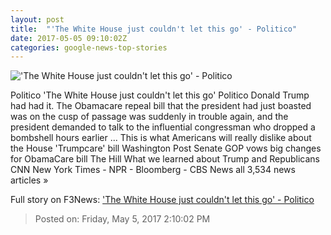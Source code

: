 ```yaml
---
layout: post
title:  "'The White House just couldn't let this go' - Politico"
date: 2017-05-05 09:10:02Z
categories: google-news-top-stories
---
```


!['The White House just couldn't let this go' - Politico](http://static.politico.com/0e/78/b86d452d4a079b9190b9d20f8fbb/170504-trump-health-care-gty-1160.jpg)

Politico 'The White House just couldn't let this go' Politico Donald Trump had had it. The Obamacare repeal bill that the president had just boasted was on the cusp of passage was suddenly in trouble again, and the president demanded to talk to the influential congressman who dropped a bombshell hours earlier ... This is what Americans will really dislike about the House 'Trumpcare' bill Washington Post Senate GOP vows big changes for ObamaCare bill The Hill What we learned about Trump and Republicans CNN New York Times - NPR - Bloomberg - CBS News all 3,534 news articles »


Full story on F3News: ['The White House just couldn't let this go' - Politico](http://www.f3nws.com/n/UmpX4E)

> Posted on: Friday, May 5, 2017 2:10:02 PM
